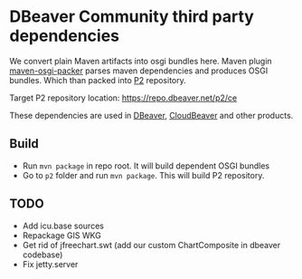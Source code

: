 # DBeaver Community third party dependencies

We convert plain Maven artifacts into osgi bundles here.
Maven plugin [maven-osgi-packer](https://github.com/dbeaver/dbeaver-osgi-common/maven-osgi-packer) parses maven dependencies and produces OSGI bundles. 
Which than packed into [P2](https://help.sonatype.com/en/p2-repositories.html) repository.

Target P2 repository location: https://repo.dbeaver.net/p2/ce

These dependencies are used in [DBeaver](https://github.com/dbeaver/dbeaver), [CloudBeaver](https://github.com/dbeaver/cloudbeaver) and other products.

## Build

- Run `mvn package` in repo root. It will build dependent OSGI bundles
- Go to `p2` folder and run `mvn package`. This will build P2 repository.

## TODO

- Add icu.base sources
- Repackage GIS WKG
- Get rid of jfreechart.swt (add our custom ChartComposite in dbeaver codebase)
- Fix jetty.server
 